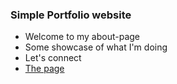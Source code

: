 ### Simple Portfolio website
- Welcome to my about-page
- Some showcase of what I'm doing
- Let's connect
- [The page](luishowin.github.io/)
